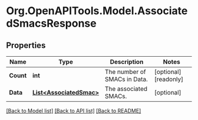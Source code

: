 # Org.OpenAPITools.Model.AssociatedSmacsResponse

## Properties

Name | Type | Description | Notes
------------ | ------------- | ------------- | -------------
**Count** | **int** | The number of SMACs in Data. | [optional] [readonly] 
**Data** | [**List&lt;AssociatedSmac&gt;**](AssociatedSmac.md) | The associated SMACs. | [optional] 

[[Back to Model list]](../README.md#documentation-for-models) [[Back to API list]](../README.md#documentation-for-api-endpoints) [[Back to README]](../README.md)

